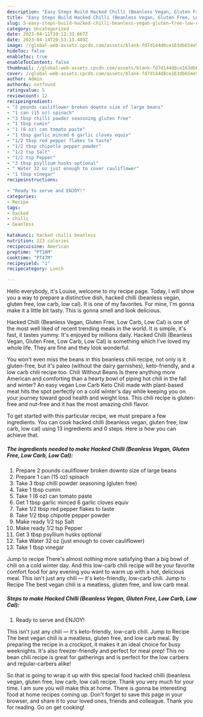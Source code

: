 ```yaml
---
description: "Easy Steps Build Hacked Chilli (Beanless Vegan, Gluten Free, Low Carb, Low Cal) yang Very Delicious}"
title: "Easy Steps Build Hacked Chilli (Beanless Vegan, Gluten Free, Low Carb, Low Cal) yang Very Delicious}"
slug: 5-easy-steps-build-hacked-chilli-beanless-vegan-gluten-free-low-carb-low-cal-yang-very-delicious
category: Uncategorized
date: 2023-04-11T10:12:33.667Z
date: 2023-04-14T20:53:13.449Z
image: //global-web-assets.cpcdn.com/assets/blank-fd7d144d8ce163db654e5a02c40b08a2775adb7897d16e4062681dc7e1b2800f.png
hideToc: false
enableToc: true
enableTocContent: false
thumbnail: //global-web-assets.cpcdn.com/assets/blank-fd7d144d8ce163db654e5a02c40b08a2775adb7897d16e4062681dc7e1b2800f.png
cover: //global-web-assets.cpcdn.com/assets/blank-fd7d144d8ce163db654e5a02c40b08a2775adb7897d16e4062681dc7e1b2800f.png
author: Admin
authorAv: notfound
ratingvalue: 5
reviewcount: 12
recipeingredient:
- "2 pounds cauliflower broken downto size of large beans"
- "1 can (15 oz) spinach"
- "3 tbsp chilli powder seasoning gluten free"
- "1 tbsp cumin"
- "1 (6 oz) can tomato paste"
- "1 tbsp garlic minced 6 garlic cloves equiv"
- "1/2 tbsp red pepper flakes to taste"
- "1/2 tbsp chipotle pepper powder"
- "1/2 tsp Salt"
- "1/2 tsp Pepper"
- "3 tbsp psyllium husks optional"
- " Water 32 oz just enough to cover cauliflower"
- "1 tbsp vinegar"
recipeinstructions:

- "Ready to serve and ENJOY!"
categories:
- Recipe
tags:
- hacked
- chilli
- beanless

katakunci: hacked chilli beanless 
nutrition: 123 calories
recipecuisine: American
preptime: "PT18M"
cooktime: "PT47M"
recipeyield: "1"
recipecategory: Lunch

---
```



Hello everybody, it's Louise, welcome to my recipe page. Today, I will show you a way to prepare a distinctive dish, hacked chilli (beanless vegan, gluten free, low carb, low cal). It is one of my favorites. For mine, I'm gonna make it a little bit tasty. This is gonna smell and look delicious.

Hacked Chilli (Beanless Vegan, Gluten Free, Low Carb, Low Cal) is one of the most well liked of recent trending meals in the world. It is simple, it's fast, it tastes yummy. It's enjoyed by millions daily. Hacked Chilli (Beanless Vegan, Gluten Free, Low Carb, Low Cal) is something which I've loved my whole life. They are fine and they look wonderful.

You won&#39;t even miss the beans in this beanless chili recipe, not only is it gluten-free, but it&#39;s paleo (without the dairy garnishes), keto-friendly, and a low carb chili recipe too. Chili Without Beans Is there anything more American and comforting than a hearty bowl of piping hot chili in the fall and winter? An easy vegan Low Carb Keto Chili made with plant-based meat hits the spot perfectly on a cold winter&#39;s day while keeping you on your journey toward good health and weight loss. This chili recipe is gluten-free and nut-free and it has the most amazing chili flavor.


To get started with this particular recipe, we must prepare a few ingredients. You can cook hacked chilli (beanless vegan, gluten free, low carb, low cal) using 13 ingredients and 0 steps. Here is how you can achieve that.

<!--inarticleads1-->

##### The ingredients needed to make Hacked Chilli (Beanless Vegan, Gluten Free, Low Carb, Low Cal):

1. Prepare 2 pounds cauliflower broken downto size of large beans
1. Prepare 1 can (15 oz) spinach
1. Take 3 tbsp chilli powder seasoning (gluten free)
1. Take 1 tbsp cumin
1. Take 1 (6 oz) can tomato paste
1. Get 1 tbsp garlic minced 6 garlic cloves equiv
1. Take 1/2 tbsp red pepper flakes to taste
1. Take 1/2 tbsp chipotle pepper powder
1. Make ready 1/2 tsp Salt
1. Make ready 1/2 tsp Pepper
1. Get 3 tbsp psyllium husks optional
1. Take  Water 32 oz (just enough to cover cauliflower)
1. Take 1 tbsp vinegar


Jump to recipe There&#39;s almost nothing more satisfying than a big bowl of chili on a cold winter day. And this low-carb chili recipe will be your favorite comfort food for any evening you want to warm up with a hot, delicious meal. This isn&#39;t just any chili — it&#39;s keto-friendly, low-carb chili. Jump to Recipe The best vegan chili is a meatless, gluten free, and low carb meal. 

<!--inarticleads2-->

##### Steps to make Hacked Chilli (Beanless Vegan, Gluten Free, Low Carb, Low Cal):


1. Ready to serve and ENJOY!

This isn&#39;t just any chili — it&#39;s keto-friendly, low-carb chili. Jump to Recipe The best vegan chili is a meatless, gluten free, and low carb meal. By preparing the recipe in a crockpot, it makes it an ideal choice for busy weeknights. It&#39;s also freezer-friendly and perfect for meal prep! This no bean chili recipe is great for gatherings and is perfect for the low carbers and regular-carbers alike! 

So that is going to wrap it up with this special food hacked chilli (beanless vegan, gluten free, low carb, low cal) recipe. Thank you very much for your time. I am sure you will make this at home. There is gonna be interesting food at home recipes coming up. Don't forget to save this page in your browser, and share it to your loved ones, friends and colleague. Thank you for reading. Go on get cooking!
